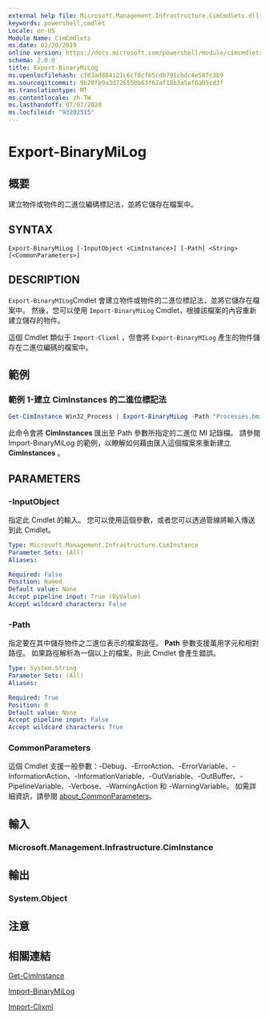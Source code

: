 ```yaml
---
external help file: Microsoft.Management.Infrastructure.CimCmdlets.dll-help.xml
keywords: powershell,cmdlet
Locale: en-US
Module Name: CimCmdlets
ms.date: 02/20/2019
online version: https://docs.microsoft.com/powershell/module/cimcmdlets/export-binarymilog?WT.mc_id=ps-gethelp
schema: 2.0.0
title: Export-BinaryMiLog
ms.openlocfilehash: cf03ad884121c6cf8cf65cdb791cbdc4e587c3b9
ms.sourcegitcommit: 9b28fb9a3d72655bb63f62af18b3a5af6a05cd3f
ms.translationtype: MT
ms.contentlocale: zh-TW
ms.lasthandoff: 07/07/2020
ms.locfileid: "93202515"
---
```

# Export-BinaryMiLog

## 概要
建立物件或物件的二進位編碼標記法，並將它儲存在檔案中。

## SYNTAX

```
Export-BinaryMiLog [-InputObject <CimInstance>] [-Path] <String> [<CommonParameters>]
```

## DESCRIPTION

`Export-BinaryMILog`Cmdlet 會建立物件或物件的二進位標記法，並將它儲存在檔案中。 然後，您可以使用 `Import-BinaryMiLog` Cmdlet，根據該檔案的內容重新建立儲存的物件。

這個 Cmdlet 類似于 `Import-Clixml` ，但會將 `Export-BinaryMILog` 產生的物件儲存在二進位編碼的檔案中。

## 範例

### 範例 1-建立 CimInstances 的二進位標記法

```powershell
Get-CimInstance Win32_Process | Export-BinaryMiLog -Path "Processes.bmil"
```

此命令會將 **CimInstances** 匯出至 Path 參數所指定的二進位 MI 記錄檔。 請參閱 Import-BinaryMiLog 的範例，以瞭解如何藉由匯入這個檔案來重新建立 **CimInstances** 。

## PARAMETERS

### -InputObject

指定此 Cmdlet 的輸入。 您可以使用這個參數，或者您可以透過管線將輸入傳送到此 Cmdlet。

```yaml
Type: Microsoft.Management.Infrastructure.CimInstance
Parameter Sets: (All)
Aliases:

Required: False
Position: Named
Default value: None
Accept pipeline input: True (ByValue)
Accept wildcard characters: False
```

### -Path

指定要在其中儲存物件之二進位表示的檔案路徑。 **Path** 參數支援萬用字元和相對路徑。 如果路徑解析為一個以上的檔案，則此 Cmdlet 會產生錯誤。

```yaml
Type: System.String
Parameter Sets: (All)
Aliases:

Required: True
Position: 0
Default value: None
Accept pipeline input: False
Accept wildcard characters: True
```

### CommonParameters

這個 Cmdlet 支援一般參數：-Debug、-ErrorAction、-ErrorVariable、-InformationAction、-InformationVariable、-OutVariable、-OutBuffer、-PipelineVariable、-Verbose、-WarningAction 和 -WarningVariable。 如需詳細資訊，請參閱 [about_CommonParameters](https://go.microsoft.com/fwlink/?LinkID=113216)。

## 輸入

### Microsoft.Management.Infrastructure.CimInstance

## 輸出

### System.Object

## 注意

## 相關連結

[Get-CimInstance](get-ciminstance.md)

[Import-BinaryMiLog](import-binarymilog.md)

[Import-Clixml](../microsoft.powershell.utility/import-clixml.md)
